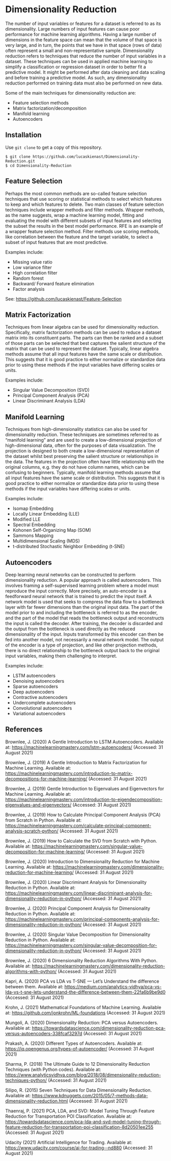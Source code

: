 # Dimensionality Reduction
The number of input variables or features for a dataset is referred to as its dimensionality. Large numbers of input features can cause poor performance for machine learning algorithms. Having a large number of dimensions in the feature space can mean that the volume of that space is very large, and in turn, the points that we have in that space (rows of data) often represent a small and non-representative sample. Dimensionality reduction refers to techniques that reduce the number of input variables in a dataset. These techniques can be used in applied machine learning to simplify a classification or regression dataset in order to better fit a predictive model. It might be performed after data cleaning and data scaling and before training a predictive model. As such, any dimensionality reduction performed on training data must also be performed on new data.

Some of the main techniques for dimensionality reduction are:

- Feature selection methods
- Matrix factorization/decomposition
- Manifold learning
- Autoencoders

## Installation
Use `git clone` to get a copy of this repository.
```
$ git clone https://github.com/lucaskienast/Dimensionality-Reduction.git
$ cd Dimensionality-Reduction
```

## Feature Selection 
Perhaps the most common methods are so-called feature selection techniques that use scoring or statistical methods to select which features to keep and which features to delete. Two main classes of feature selection techniques include wrapper methods and filter methods. Wrapper methods, as the name suggests, wrap a machine learning model, fitting and evaluating the model with different subsets of input features and selecting the subset the results in the best model performance. RFE is an example of a wrapper feature selection method. Filter methods use scoring methods, like correlation between the feature and the target variable, to select a subset of input features that are most predictive. 

Examples include:

- Missing value ratio
- Low variance filter
- High correlation filter
- Random forest
- Backward/ Forward feature elimination 
- Factor analysis

See: https://github.com/lucaskienast/Feature-Selection

## Matrix Factorization
Techniques from linear algebra can be used for dimensionality reduction. Specifically, matrix factorization methods can be used to reduce a dataset matrix into its constituent parts. The parts can then be ranked and a subset of those parts can be selected that best captures the salient structure of the matrix that can be used to represent the dataset. Typically, linear algebra methods assume that all input features have the same scale or distribution. This suggests that it is good practice to either normalize or standardize data prior to using these methods if the input variables have differing scales or units. 

Examples include:

- Singular Value Decomposition (SVD)
- Principal Component Analysis (PCA)
- Linear Discriminant Analysis (LDA)

## Manifold Learning
Techniques from high-dimensionality statistics can also be used for dimensionality reduction. These techniques are sometimes referred to as “manifold learning” and are used to create a low-dimensional projection of high-dimensional data, often for the purposes of data visualization. The projection is designed to both create a low-dimensional representation of the dataset whilst best preserving the salient structure or relationships in the data. The features in the projection often have little relationship with the original columns, e.g. they do not have column names, which can be confusing to beginners. Typically, manifold learning methods assume that all input features have the same scale or distribution. This suggests that it is good practice to either normalize or standardize data prior to using these methods if the input variables have differing scales or units. 

Examples include:

- Isomap Embedding
- Locally Linear Embedding (LLE)
- Modified LLE
- Spectral Embedding
- Kohonen Self-Organizing Map (SOM)
- Sammons Mapping
- Multidimensional Scaling (MDS)
- t-distributed Stochastic Neighbor Embedding (t-SNE)

## Autoencoders
Deep learning neural networks can be constructed to perform dimensionality reduction. A popular approach is called autoencoders. This involves framing a self-supervised learning problem where a model must reproduce the input correctly. More precisely, an auto-encoder is a feedforward neural network that is trained to predict the input itself. A network model is used that seeks to compress the data flow to a bottleneck layer with far fewer dimensions than the original input data. The part of the model prior to and including the bottleneck is referred to as the encoder, and the part of the model that reads the bottleneck output and reconstructs the input is called the decoder. After training, the decoder is discarded and the output from the bottleneck is used directly as the reduced dimensionality of the input. Inputs transformed by this encoder can then be fed into another model, not necessarily a neural network model. The output of the encoder is a type of projection, and like other projection methods, there is no direct relationship to the bottleneck output back to the original input variables, making them challenging to interpret. 

Examples include:

- LSTM autoencoders
- Denoising autoencoders
- Sparse autoencoders
- Deep autoencoders
- Contractive autoencoders
- Undercomplete autoencoders
- Convolutional autoencoders
- Variational autoencoders

## References

Brownlee, J. (2020) A Gentle Introduction to LSTM Autoencoders. Available at: https://machinelearningmastery.com/lstm-autoencoders/ (Accessed: 31 August 2021)

Brownlee, J. (2019) A Gentle Introduction to Matrix Factorization for Machine Learning. Available at: https://machinelearningmastery.com/introduction-to-matrix-decompositions-for-machine-learning/ (Accessed: 31 August 2021)

Brownlee, J. (2019) Gentle Introduction to Eigenvalues and Eigenvectors for Machine Learning. Available at: https://machinelearningmastery.com/introduction-to-eigendecomposition-eigenvalues-and-eigenvectors/ (Accessed: 31 August 2021)

Brownlee, J. (2019) How to Calculate Principal Component Analysis (PCA) from Scratch in Python. Available at: https://machinelearningmastery.com/calculate-principal-component-analysis-scratch-python/ (Accessed: 31 August 2021)

Brownlee, J. (2019) How to Calculate the SVD from Scratch with Python. Available at: https://machinelearningmastery.com/singular-value-decomposition-for-machine-learning/ (Accessed: 31 August 2021)

Brownlee, J. (2020) Introduction to Dimensionality Reduction for Machine Learning. Available at: https://machinelearningmastery.com/dimensionality-reduction-for-machine-learning/ (Accessed: 31 August 2021)

Brownlee, J. (2020) Linear Discriminant Analysis for Dimensionality Reduction in Python. Available at: https://machinelearningmastery.com/linear-discriminant-analysis-for-dimensionality-reduction-in-python/ (Accessed: 31 August 2021)

Brownlee, J. (2020) Principal Component Analysis for Dimensionality Reduction in Python. Available at: https://machinelearningmastery.com/principal-components-analysis-for-dimensionality-reduction-in-python/ (Accessed: 31 August 2021)

Brownlee, J. (2020) Singular Value Decomposition for Dimensionality Reduction in Python. Available at: https://machinelearningmastery.com/singular-value-decomposition-for-dimensionality-reduction-in-python/ (Accessed: 31 August 2021)

Brownlee, J. (2020) 6 Dimensionality Reduction Algorithms With Python. Available at: https://machinelearningmastery.com/dimensionality-reduction-algorithms-with-python/ (Accessed: 31 August 2021)

Kapri, A. (2020) PCA vs LDA vs T-SNE — Let’s Understand the difference between them. Available at: https://medium.com/analytics-vidhya/pca-vs-lda-vs-t-sne-lets-understand-the-difference-between-them-22fa6b9be9d0 (Accessed: 31 August 2021)

Krohn, J. (2021) Mathematical Foundations of Machine Learning. Available at: https://github.com/jonkrohn/ML-foundations (Accessed: 31 August 2021)

Mungoli, A. (2020) Dimensionality Reduction: PCA versus Autoencoders. Available at: https://towardsdatascience.com/dimensionality-reduction-pca-versus-autoencoders-338fcaf3297d (Accessed: 31 August 2021)

Prakash, A. (2020) Different Types of Autoencoders. Available at: https://iq.opengenus.org/types-of-autoencoder/ (Accessed: 31 August 2021)

Sharma, P. (2018) The Ultimate Guide to 12 Dimensionality Reduction Techniques (with Python codes). Available at: https://www.analyticsvidhya.com/blog/2018/08/dimensionality-reduction-techniques-python/ (Accessed: 31 August 2021)

Silipo, R. (2015) Seven Techniques for Data Dimensionality Reduction. Available at: https://www.kdnuggets.com/2015/05/7-methods-data-dimensionality-reduction.html (Accessed: 31 August 2021)

Thaenraj, P. (2021) PCA, LDA, and SVD: Model Tuning Through Feature Reduction for Transportation POI Classification. Available at: https://towardsdatascience.com/pca-lda-and-svd-model-tuning-through-feature-reduction-for-transportation-poi-classification-8d20501ee255 (Accessed: 31 August 2021)

Udacity (2021) Artificial Intelligence for Trading. Available at: https://www.udacity.com/course/ai-for-trading--nd880 (Accessed: 31 August 2021)
